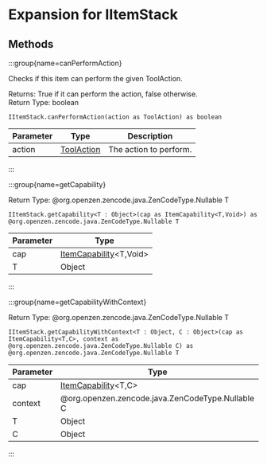 # Expansion for IItemStack

## Methods

:::group{name=canPerformAction}

Checks if this item can perform the given ToolAction.

Returns: True if it can perform the action, false otherwise.  
Return Type: boolean

```zenscript
IItemStack.canPerformAction(action as ToolAction) as boolean
```

| Parameter |                    Type                     |      Description       |
|-----------|---------------------------------------------|------------------------|
| action    | [ToolAction](/neoforge/api/tool/ToolAction) | The action to perform. |


:::

:::group{name=getCapability}

Return Type: @org.openzen.zencode.java.ZenCodeType.Nullable T

```zenscript
IItemStack.getCapability<T : Object>(cap as ItemCapability<T,Void>) as @org.openzen.zencode.java.ZenCodeType.Nullable T
```

| Parameter |                                  Type                                   |
|-----------|-------------------------------------------------------------------------|
| cap       | [ItemCapability](/neoforge/api/capability/ItemCapability)&lt;T,Void&gt; |
| T         | Object                                                                  |


:::

:::group{name=getCapabilityWithContext}

Return Type: @org.openzen.zencode.java.ZenCodeType.Nullable T

```zenscript
IItemStack.getCapabilityWithContext<T : Object, C : Object>(cap as ItemCapability<T,C>, context as @org.openzen.zencode.java.ZenCodeType.Nullable C) as @org.openzen.zencode.java.ZenCodeType.Nullable T
```

| Parameter |                                 Type                                 |
|-----------|----------------------------------------------------------------------|
| cap       | [ItemCapability](/neoforge/api/capability/ItemCapability)&lt;T,C&gt; |
| context   | @org.openzen.zencode.java.ZenCodeType.Nullable C                     |
| T         | Object                                                               |
| C         | Object                                                               |


:::


